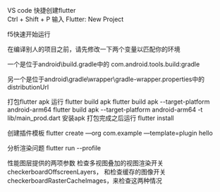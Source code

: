 VS code 快捷创建flutter  
Ctrl + Shift + P
输入 Flutter: New Project

f5快速开始运行

在编译别人的项目之前，请先修改一下两个变量以匹配你的环境

一个是位于android\build.gradle中的 com.android.tools.build:gradle

另一个是位于android\gradle\wrapper\gradle-wrapper.properties中的 distributionUrl

打包flutter apk 运行 flutter build apk
flutter build apk --target-platform android-arm64
flutter build apk --target-platform android-arm64 -t lib/main_prod.dart
安装apk 打包完成之后运行 flutter install

创建插件模板
flutter create —org com.example —template=plugin hello

分析渲染问题
flutter run --profile

性能图层提供的两项参数
检查多视图叠加的视图渲染开关checkerboardOffscreenLayers，
和检查缓存的图像开关checkerboardRasterCacheImages，来检查这两种情况
